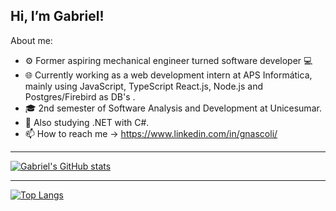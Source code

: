 ## Hi, I’m Gabriel!
About me:
- ⚙️ Former aspiring mechanical engineer turned software developer 💻
- 🌐 Currently working as a web development intern at APS Informática, mainly using JavaScript, TypeScript React.js, Node.js and Postgres/Firebird as DB's  .
- 🎓 2nd semester of Software Analysis and Development at Unicesumar.
- 📖 Also studying .NET with C#.  
- 📫 How to reach me -> https://www.linkedin.com/in/gnascoli/

---

[![Gabriel's GitHub stats](https://github-readme-stats.vercel.app/api?username=gabriel-nascimento-91&show_icons=true&theme=radical)](https://github.com/gabriel-nascimento-91/github-readme-stats)

---

[![Top Langs](https://github-readme-stats.vercel.app/api/top-langs/?username=gabriel-nascimento-91&layout=compact)](https://github.com/anuraghazra/github-readme-stats)


<!---
gabriel-nascimento-91/gabriel-nascimento-91 is a ✨ special ✨ repository because its `README.md` (this file) appears on your GitHub profile.
You can click the Preview link to take a look at your changes.
--->
